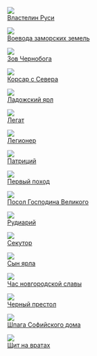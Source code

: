 ![](Властелин%20Руси.jpg)  
[Властелин Руси](Властелин%20Руси.txt)

![](Воевода%20заморских%20земель.jpg)  
[Воевода заморских земель](Воевода%20заморских%20земель.txt)

![](Зов%20Чернобога.jpg)  
[Зов Чернобога](Зов%20Чернобога.txt)

![](Корсар%20с%20Севера.jpg)  
[Корсар с Севера](Корсар%20с%20Севера.txt)

![](Ладожский%20ярл.jpg)  
[Ладожский ярл](Ладожский%20ярл.txt)

![](Легат.jpg)  
[Легат](Легат.txt)

![](Легионер.jpg)  
[Легионер](Легионер.txt)

![](Патриций.jpg)  
[Патриций](Патриций.txt)

![](Первый%20поход.jpg)  
[Первый поход](Первый%20поход.txt)

![](Посол%20Господина%20Великого.jpg)  
[Посол Господина Великого](Посол%20Господина%20Великого.txt)

![](Рудиарий.jpg)  
[Рудиарий](Рудиарий.txt)

![](Секутор.jpg)  
[Секутор](Секутор.txt)

![](Сын%20ярла.jpg)  
[Сын ярла](Сын%20ярла.txt)

![](Час%20новгородской%20славы.jpg)  
[Час новгородской славы](Час%20новгородской%20славы.txt)

![](Черный%20престол.jpg)  
[Черный престол](Черный%20престол.txt)

![](Шпага%20Софийского%20дома.jpg)  
[Шпага Софийского дома](Шпага%20Софийского%20дома.txt)

![](Щит%20на%20вратах.jpg)  
[Щит на вратах](Щит%20на%20вратах.txt)
